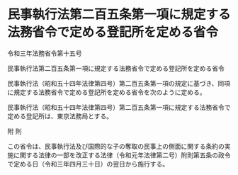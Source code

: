 # 民事執行法第二百五条第一項に規定する法務省令で定める登記所を定める省令

令和三年法務省令第十五号

民事執行法第二百五条第一項に規定する法務省令で定める登記所を定める省令

民事執行法（昭和五十四年法律第四号）第二百五条第一項の規定に基づき、同項に規定する法務省令で定める登記所を定める省令を次のように定める。

民事執行法（昭和五十四年法律第四号）第二百五条第一項に規定する法務省令で定める登記所は、東京法務局とする。

附 則

この省令は、民事執行法及び国際的な子の奪取の民事上の側面に関する条約の実施に関する法律の一部を改正する法律（令和元年法律第二号）附則第五条の政令で定める日（令和三年四月三十日）の翌日から施行する。
